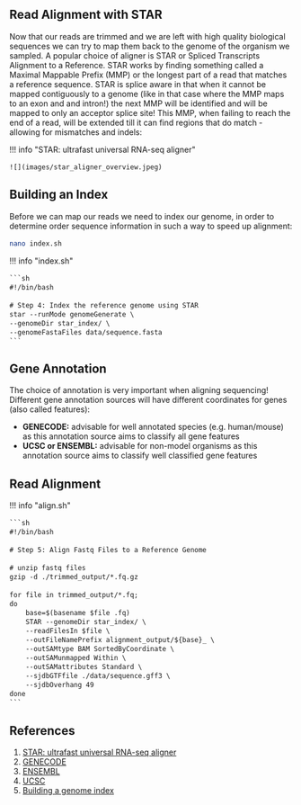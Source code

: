## Read Alignment with STAR

Now that our reads are trimmed and we are left with high quality biological sequences we can try to map them back to the genome of the organism we sampled. A popular choice of aligner is STAR or Spliced Transcripts Alignment to a Reference. STAR works by finding something called a Maximal Mappable Prefix (MMP) or the longest part of a read that matches a reference sequence. STAR is splice aware in that when it cannot be mapped contiguously to a genome (like in that case where the MMP maps to an exon and and intron!) the next MMP will be identified and will be mapped to only an acceptor splice site! This MMP, when failing to reach the end of a read, will be extended till it can find regions that do match - allowing for mismatches and indels:


!!! info "STAR: ultrafast universal RNA-seq aligner"

    ![](images/star_aligner_overview.jpeg)
    
## Building an Index

Before we can map our reads we need to index our genome, in order to determine order sequence information in such a way to speed up alignment:

```sh
nano index.sh
```

!!! info "index.sh"

    ```sh
    #!/bin/bash
    
    # Step 4: Index the reference genome using STAR
    star --runMode genomeGenerate \
    --genomeDir star_index/ \
    --genomeFastaFiles data/sequence.fasta
    ```

## Gene Annotation

The choice of annotation is very important when aligning sequencing! Different gene annotation sources will have different coordinates for genes (also called features):

- **GENECODE:** advisable for well annotated species (e.g. human/mouse) as this annotation source aims to classify all gene features
- **UCSC or ENSEMBL:** advisable for non-model organisms as this annotation source aims to classify well classified gene features


## Read Alignment

!!! info "align.sh"

    ```sh
    #!/bin/bash
    
    # Step 5: Align Fastq Files to a Reference Genome
    
    # unzip fastq files
    gzip -d ./trimmed_output/*.fq.gz
    
    for file in trimmed_output/*.fq; 
    do
        base=$(basename $file .fq)
        STAR --genomeDir star_index/ \
        --readFilesIn $file \
        --outFileNamePrefix alignment_output/${base}_ \
        --outSAMtype BAM SortedByCoordinate \
        --outSAMunmapped Within \
        --outSAMattributes Standard \
        --sjdbGTFfile ./data/sequence.gff3 \
        --sjdbOverhang 49
    done
    ```
   
## References

1. [STAR: ultrafast universal RNA-seq aligner](https://www.ncbi.nlm.nih.gov/pmc/articles/PMC3530905/)
2. [GENECODE](https://www.gencodegenes.org/)
3. [ENSEMBL](http://www.ensembl.org/index.html?redirect=no)
4. [UCSC](https://genome.ucsc.edu/cgi-bin/hgGateway)
5. [Building a genome index](https://sydney-informatics-hub.github.io/training-RNAseq/02-BuildAGenomeIndex/index.html)
